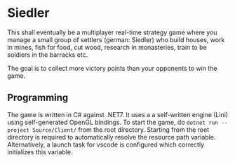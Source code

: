 # Siedler

This shall eventually be a multiplayer real-time strategy game where you manage a small group of settlers (german: Siedler) who build houses, work in mines, fish for food, cut wood, research in monasteries, train to be soldiers in the barracks etc.

The goal is to collect more victory points than your opponents to win the game.

## Programming

The game is written in C# against .NET7. It uses a a self-written engine (Lini) using self-generated OpenGL bindings.
To start the game, do `dotnet run --project Source/Client/` from the root directory. Starting from the root directory is required to automatically resolve the resource path variable. Alternatively, a launch task for vscode is configured which correctly initializes this variable.